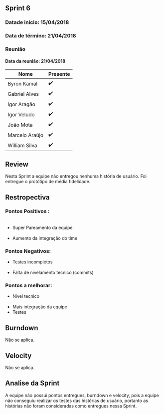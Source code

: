 ## Sprint 6

### Datade inicio: 15/04/2018

### Data de término: 21/04/2018


### Reunião
#### Data da reunião: 21/04/2018

|Nome|Presente|
|----|----|
|Byron Kamal|:heavy_check_mark: |
|Gabriel Alves|:heavy_check_mark: |
|Igor Aragão|:heavy_check_mark: |
|Igor Veludo|:heavy_check_mark: |
|João Mota|:heavy_check_mark: |
|Marcelo Araújo|:heavy_check_mark: |
|William Silva|:heavy_check_mark: |

## Review
<p textalign=˜justify˜> Nesta Sprint a equipe não entregou nenhuma história de usuário. Foi entregue o protótipo de média fidelidade.</p>

## Restropectiva
### Pontos Positivos :
<ul>
   <li> Super Pareamento da equipe</li>
   <li> Aumento da integração do time</li>
</ul>

### Pontos Negativos:

<ul>
    <li> Testes incompletos</li>
    <li> Falta de nivelamento tecnico (commits)</li>
</ul>

### Pontos a melhorar:

<ul>
  <li> Nivel tecnico </li>
  <li> Mais integração da equipe </li>
  <li> Testes </li>
</ul>

## Burndown
Não se aplica.

## Velocity
Não se aplica.

## Analise da Sprint
A equipe não possui pontos entregues, burndown e velocity, pois a equipe não conseguiu realizar os testes das histórias de usuário, portanto as histórias não foram consideradas como entregues nessa Sprint.

